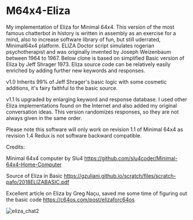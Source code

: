 # M64x4-Eliza
My implementation of Eliza for Minimal 64x4. This version of the most famous chatterbot in history is written in assembly as an exercise for a mind, also to increase software library of fun, but still uderrated, Minimal64x4 platform.
ELIZA Doctor script simulates rogerian psychotherapist and was originally invented by Joseph Weizenbaum between 1964 to 1967. Below clone is based on simplified Basic version of Eliza by Jeff Shrager 1973. Eliza source code can be relatively easily enriched by adding further new keywords and responses.

v1.0 Inherits 99% of Jeff Shrager's basic logic with some cosmetic additions, it's fairy faithful to the basic source.

v1.1 Is upgraded by enlarging keyword and response database. I used other Eliza implementations found on the Internet and also added my original conversation ideas. This version randomizes responses, so they are not always given in the same order. 

Please note this software will only work on revision 1.1 of Minimal 64x4 as revision 1.4 Redux is not software backward compatible.

Credits:

Minimal 64x4 computer by Slu4 https://github.com/slu4coder/Minimal-64x4-Home-Computer

Source of Eliza in Basic https://gzuliani.github.io/scratch/files/scratch-pafo/2018ELIZABASIC.pdf

Excellent article on Eliza by Greg Naçu, saved me some time of figuring out the basic code https://c64os.com/post/elizaforc64os 


![eliza_chat2](https://github.com/user-attachments/assets/e7ec4df9-847b-4901-be91-a83b9e8b7fec)
